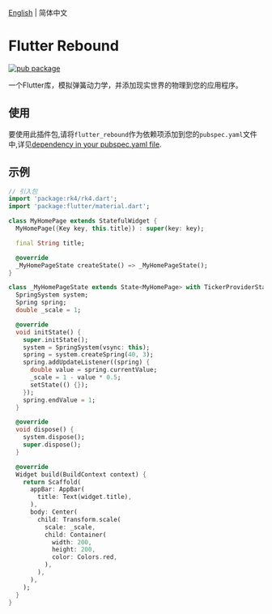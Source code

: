 [English](./README.md) | 简体中文

# Flutter Rebound

[![pub package](https://img.shields.io/pub/v/flutter_rebound.svg)](https://pub.dartlang.org/packages/flutter_rebound)

一个Flutter库，模拟弹簧动力学，并添加现实世界的物理到您的应用程序。


## 使用
要使用此插件包,请将`flutter_rebound`作为依赖项添加到您的`pubspec.yaml`文件中,详见[dependency in your pubspec.yaml file](https://flutter.io/platform-plugins/).


## 示例

``` dart
// 引入包
import 'package:rk4/rk4.dart';
import 'package:flutter/material.dart';

class MyHomePage extends StatefulWidget {
  MyHomePage({Key key, this.title}) : super(key: key);

  final String title;

  @override
  _MyHomePageState createState() => _MyHomePageState();
}

class _MyHomePageState extends State<MyHomePage> with TickerProviderStateMixin {
  SpringSystem system;
  Spring spring;
  double _scale = 1;

  @override
  void initState() {
    super.initState();
    system = SpringSystem(vsync: this);
    spring = system.createSpring(40, 3);
    spring.addUpdateListener((spring) {
      double value = spring.currentValue;
      _scale = 1 - value * 0.5;
      setState(() {});
    });
    spring.endValue = 1;
  }

  @override
  void dispose() {
    system.dispose();
    super.dispose();
  }

  @override
  Widget build(BuildContext context) {
    return Scaffold(
      appBar: AppBar(
        title: Text(widget.title),
      ),
      body: Center(
        child: Transform.scale(
          scale: _scale,
          child: Container(
            width: 200,
            height: 200,
            color: Colors.red,
          ),
        ),
      ),
    );
  }
}
```
